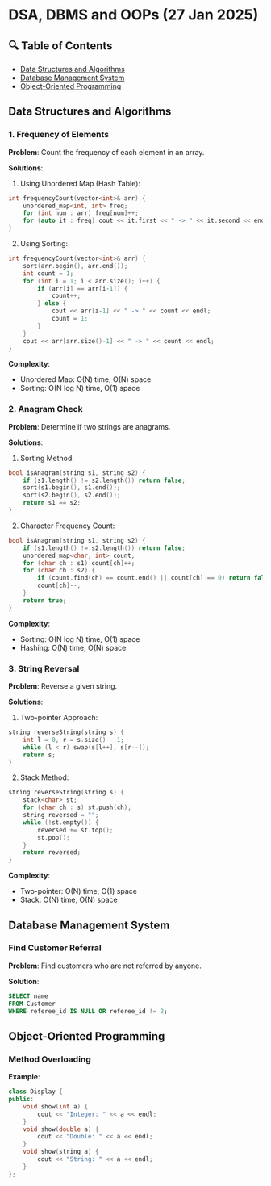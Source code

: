 # DSA, DBMS and OOPs (27 Jan 2025)


## 🔍 Table of Contents

- [Data Structures and Algorithms](#data-structures-and-algorithms)
- [Database Management System](#database-management-system)
- [Object-Oriented Programming](#object-oriented-programming)

## Data Structures and Algorithms

### 1. Frequency of Elements

**Problem**: Count the frequency of each element in an array.

**Solutions**:

1. Using Unordered Map (Hash Table):
```cpp
int frequencyCount(vector<int>& arr) {
    unordered_map<int, int> freq;
    for (int num : arr) freq[num]++;
    for (auto it : freq) cout << it.first << " -> " << it.second << endl;
}
```

2. Using Sorting:
```cpp
int frequencyCount(vector<int>& arr) {
    sort(arr.begin(), arr.end());
    int count = 1;
    for (int i = 1; i < arr.size(); i++) {
        if (arr[i] == arr[i-1]) {
            count++;
        } else {
            cout << arr[i-1] << " -> " << count << endl;
            count = 1;
        }
    }
    cout << arr[arr.size()-1] << " -> " << count << endl;
}
```

**Complexity**:
- Unordered Map: O(N) time, O(N) space
- Sorting: O(N log N) time, O(1) space

### 2. Anagram Check

**Problem**: Determine if two strings are anagrams.

**Solutions**:

1. Sorting Method:
```cpp
bool isAnagram(string s1, string s2) {
    if (s1.length() != s2.length()) return false;
    sort(s1.begin(), s1.end());
    sort(s2.begin(), s2.end());
    return s1 == s2;
}
```

2. Character Frequency Count:
```cpp
bool isAnagram(string s1, string s2) {
    if (s1.length() != s2.length()) return false;
    unordered_map<char, int> count;
    for (char ch : s1) count[ch]++;
    for (char ch : s2) {
        if (count.find(ch) == count.end() || count[ch] == 0) return false;
        count[ch]--;
    }
    return true;
}
```

**Complexity**:
- Sorting: O(N log N) time, O(1) space
- Hashing: O(N) time, O(N) space

### 3. String Reversal

**Problem**: Reverse a given string.

**Solutions**:

1. Two-pointer Approach:
```cpp
string reverseString(string s) {
    int l = 0, r = s.size() - 1;
    while (l < r) swap(s[l++], s[r--]);
    return s;
}
```

2. Stack Method:
```cpp
string reverseString(string s) {
    stack<char> st;
    for (char ch : s) st.push(ch);
    string reversed = "";
    while (!st.empty()) {
        reversed += st.top();
        st.pop();
    }
    return reversed;
}
```

**Complexity**:
- Two-pointer: O(N) time, O(1) space
- Stack: O(N) time, O(N) space

## Database Management System

### Find Customer Referral

**Problem**: Find customers who are not referred by anyone.

**Solution**:
```sql
SELECT name 
FROM Customer 
WHERE referee_id IS NULL OR referee_id != 2;
```

## Object-Oriented Programming

### Method Overloading

**Example**:
```cpp
class Display {
public:
    void show(int a) {
        cout << "Integer: " << a << endl;
    }
    void show(double a) {
        cout << "Double: " << a << endl;
    }
    void show(string a) {
        cout << "String: " << a << endl;
    }
};
